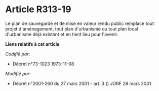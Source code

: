 # Article R313-19

Le plan de sauvegarde et de mise en valeur rendu public remplace tout projet d'aménagement, tout plan d'urbanisme ou tout
plan local d'urbanisme déjà existant et en tient lieu pour l'avenir.

**Liens relatifs à cet article**

_Codifié par_:

  - Décret n°73-1023 1973-11-08

_Modifié par_:

  - Décret n°2001-260 du 27 mars 2001 - art. 3 () JORF 28 mars 2001

